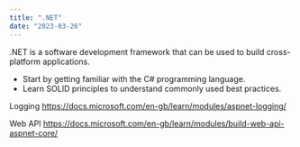 ```yaml
---
title: ".NET"
date: "2023-03-26"
---
```


.NET is a software development framework that can be used to build cross-platform applications.

- Start by getting familiar with the C# programming language.
- Learn SOLID principles to understand commonly used best practices.

Logging
https://docs.microsoft.com/en-gb/learn/modules/aspnet-logging/

Web API
https://docs.microsoft.com/en-gb/learn/modules/build-web-api-aspnet-core/
